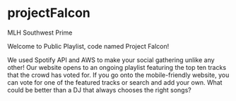 # projectFalcon
MLH Southwest Prime

Welcome to Public Playlist, code named Project Falcon!

We used Spotify API and AWS to make your social gathering unlike any other!
Our website opens to an ongoing playlist featuring the top ten tracks that the crowd has voted for.
If you go onto the mobile-friendly website, you can vote for one of the featured tracks or search and add your own.
What could be better than a DJ that always chooses the right songs?
